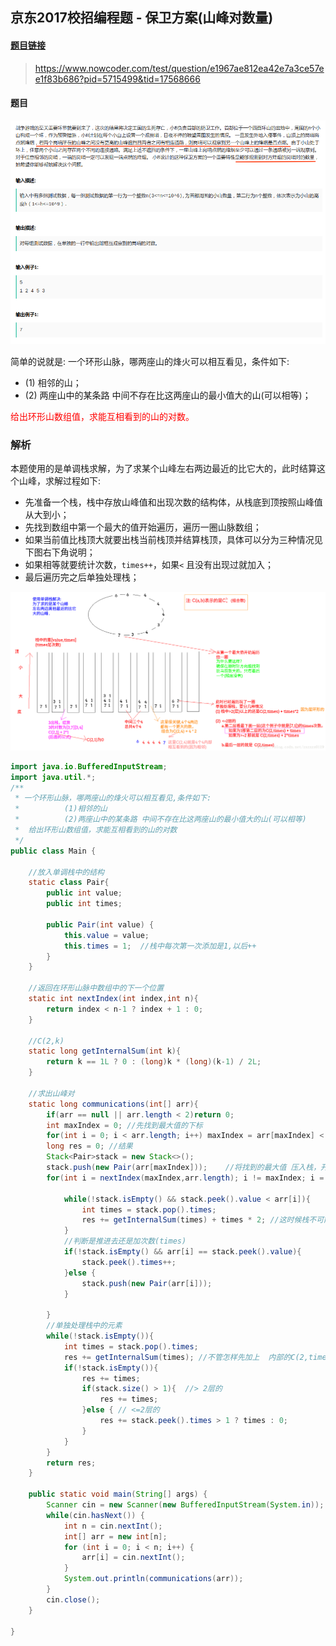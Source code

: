 ﻿## 京东2017校招编程题 - 保卫方案(山峰对数量)
#### [题目链接](https://www.nowcoder.com/test/question/e1967ae812ea42e7a3ce57ee1f83b686?pid=5715499&tid=17568666)

> https://www.nowcoder.com/test/question/e1967ae812ea42e7a3ce57ee1f83b686?pid=5715499&tid=17568666

#### 题目

![这里写图片描述](images/jd1.png)

简单的说就是: 
 一个环形山脉，哪两座山的烽火可以相互看见，条件如下:

 * (1) 相邻的山；
 * (2) 两座山中的某条路 中间不存在比这两座山的最小值大的山(可以相等)；

<font color = red>给出环形山数组值，求能互相看到的山的对数。</font>
### 解析

本题使用的是单调栈求解，为了求某个山峰左右两边最近的比它大的，此时结算这个山峰，求解过程如下: 

 - 先准备一个栈，栈中存放山峰值和出现次数的结构体，从栈底到顶按照山峰值从大到小；
 - 先找到数组中第一个最大的值开始遍历，遍历一圈山脉数组；
 - 如果当前值比栈顶大就要出栈当前栈顶并结算栈顶，具体可以分为三种情况见下图右下角说明；
 - 如果相等就要统计次数，`times++`，如果`<` 且没有出现过就加入；
 - 最后遍历完之后单独处理栈；

![这里写图片描述](images/jd2.png)



```java
import java.io.BufferedInputStream;
import java.util.*;
/**
 * 一个环形山脉，哪两座山的烽火可以相互看见,条件如下:
 *          (1)相邻的山
 *          (2)两座山中的某条路 中间不存在比这两座山的最小值大的山(可以相等)
 *  给出环形山数组值，求能互相看到的山的对数
 */
public class Main {

    //放入单调栈中的结构
    static class Pair{
        public int value;
        public int times;

        public Pair(int value) {
            this.value = value;
            this.times = 1;  //栈中每次第一次添加是1,以后++
        }
    }

    //返回在环形山脉中数组中的下一个位置
    static int nextIndex(int index,int n){
        return index < n-1 ? index + 1 : 0;
    }

    //C(2,k)
    static long getInternalSum(int k){
        return k == 1L ? 0 : (long)k * (long)(k-1) / 2L;
    }

    //求出山峰对
    static long communications(int[] arr){
        if(arr == null || arr.length < 2)return 0;
        int maxIndex = 0; //先找到最大值的下标
        for(int i = 0; i < arr.length; i++) maxIndex = arr[maxIndex] < arr[i] ? i : maxIndex;
        long res = 0; //结果
        Stack<Pair>stack = new Stack<>();
        stack.push(new Pair(arr[maxIndex]));    //将找到的最大值 压入栈，开始过程
        for(int i = nextIndex(maxIndex,arr.length); i != maxIndex; i = nextIndex(i,arr.length)){ //i 就是maxIndex的下一个

            while(!stack.isEmpty() && stack.peek().value < arr[i]){
                int times = stack.pop().times;
                res += getInternalSum(times) + times * 2; //这时候栈不可能为空 因为最大值在打底
            }
            //判断是推进去还是加次数(times)
            if(!stack.isEmpty() && arr[i] == stack.peek().value){
                stack.peek().times++;
            }else {
                stack.push(new Pair(arr[i]));
            }

        }
        //单独处理栈中的元素
        while(!stack.isEmpty()){
            int times = stack.pop().times;
            res += getInternalSum(times); //不管怎样先加上  内部的C(2,times)
            if(!stack.isEmpty()){
                res += times;
                if(stack.size() > 1){  //> 2层的
                    res += times;
                }else { // <=2层的
                    res += stack.peek().times > 1 ? times : 0;
                }
            }
        }
        return res;
    }

    public static void main(String[] args) {
        Scanner cin = new Scanner(new BufferedInputStream(System.in));
        while(cin.hasNext()) {
            int n = cin.nextInt();
            int[] arr = new int[n];
            for (int i = 0; i < n; i++) {
                arr[i] = cin.nextInt();
            }
            System.out.println(communications(arr));
        }
        cin.close();
    }

}
```

